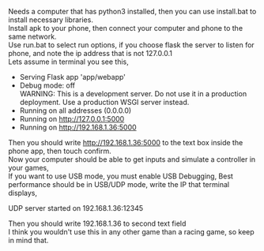 Needs a computer that has python3 installed, then you can use install.bat to install necessary libraries.  
Install apk to your phone, then connect your computer and phone to the same network.  
Use run.bat to select run options, if you choose flask the server to listen for phone, and note the ip address that is not 127.0.0.1  
Lets assume in terminal you see this,  
 * Serving Flask app 'app/webapp'  
 * Debug mode: off  
WARNING: This is a development server. Do not use it in a production deployment. Use a production WSGI server instead.  
 * Running on all addresses (0.0.0.0)  
 * Running on http://127.0.0.1:5000  
 * Running on http://192.168.1.36:5000  

Then you should write http://192.168.1.36:5000 to the text box inside the phone app, then touch confirm.  
Now your computer should be able to get inputs and simulate a controller in your games,  
If you want to use USB mode, you must enable USB Debugging, 
Best performance should be in USB/UDP mode, write the IP that terminal displays,  
  
UDP server started on 192.168.1.36:12345  
  
Then you should write 192.168.1.36 to second text field  
I think you wouldn't use this in any other game than a racing game, so keep in mind that.